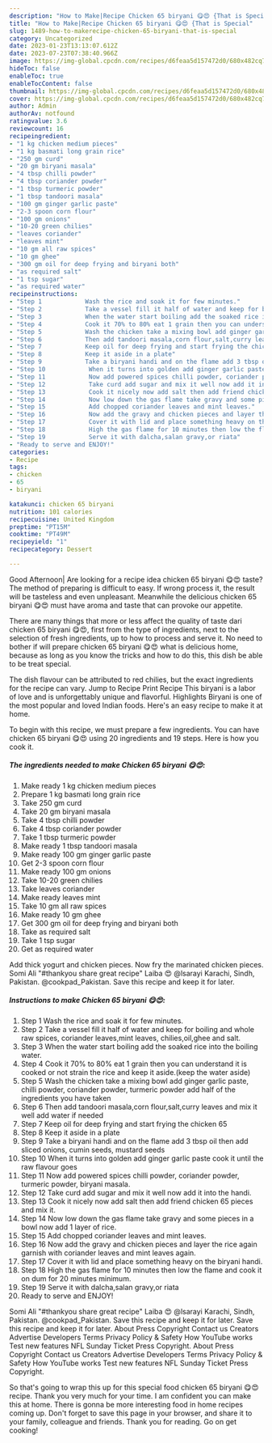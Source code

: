 ```yaml
---
description: "How to Make|Recipe Chicken 65 biryani 😋😍 {That is Special"
title: "How to Make|Recipe Chicken 65 biryani 😋😍 {That is Special"
slug: 1489-how-to-makerecipe-chicken-65-biryani-that-is-special
category: Uncategorized
date: 2023-01-23T13:13:07.612Z
date: 2023-07-23T07:38:40.966Z
image: https://img-global.cpcdn.com/recipes/d6feaa5d157472d0/680x482cq70/chicken-65-biryani-recipe-main-photo.jpg
hideToc: false
enableToc: true
enableTocContent: false
thumbnail: https://img-global.cpcdn.com/recipes/d6feaa5d157472d0/680x482cq70/chicken-65-biryani-recipe-main-photo.jpg
cover: https://img-global.cpcdn.com/recipes/d6feaa5d157472d0/680x482cq70/chicken-65-biryani-recipe-main-photo.jpg
author: Admin
authorAv: notfound
ratingvalue: 3.6
reviewcount: 16
recipeingredient:
- "1 kg chicken medium pieces"
- "1 kg basmati long grain rice"
- "250 gm curd"
- "20 gm biryani masala"
- "4 tbsp chilli powder"
- "4 tbsp coriander powder"
- "1 tbsp turmeric powder"
- "1 tbsp tandoori masala"
- "100 gm ginger garlic paste"
- "2-3 spoon corn flour"
- "100 gm onions"
- "10-20 green chilies"
- "leaves coriander"
- "leaves mint"
- "10 gm all raw spices"
- "10 gm ghee"
- "300 gm oil for deep frying and biryani both"
- "as required salt"
- "1 tsp sugar"
- "as required water"
recipeinstructions:
- "Step 1            Wash the rice and soak it for few minutes."
- "Step 2            Take a vessel fill it half of water and keep for boiling and whole raw spices, coriander leaves,mint leaves, chilies,oil,ghee and salt."
- "Step 3            When the water start boiling add the soaked rice into the boiling water."
- "Step 4            Cook it 70% to 80% eat 1 grain then you can understand it is cooked or not strain the rice and keep it aside.(keep the water aside)"
- "Step 5            Wash the chicken take a mixing bowl add ginger garlic paste, chilli powder, coriander powder, turmeric powder add half of the ingredients you have taken"
- "Step 6            Then add tandoori masala,corn flour,salt,curry leaves and mix it well add water if needed"
- "Step 7            Keep oil for deep frying and start frying the chicken 65"
- "Step 8            Keep it aside in a plate"
- "Step 9            Take a biryani handi and on the flame add 3 tbsp oil then add sliced onions, cumin seeds, mustard seeds"
- "Step 10            When it turns into golden add ginger garlic paste cook it until the raw flavour goes"
- "Step 11            Now add powered spices chilli powder, coriander powder, turmeric powder, biryani masala."
- "Step 12            Take curd add sugar and mix it well now add it into the handi."
- "Step 13            Cook it nicely now add salt then add friend chicken 65 pieces and mix it."
- "Step 14            Now low down the gas flame take gravy and some pieces in a bowl now add 1 layer of rice."
- "Step 15            Add chopped coriander leaves and mint leaves."
- "Step 16            Now add the gravy and chicken pieces and layer the rice again garnish with coriander leaves and mint leaves again."
- "Step 17            Cover it with lid and place something heavy on the biryani handi."
- "Step 18            High the gas flame for 10 minutes then low the flame and cook it on dum for 20 minutes minimum."
- "Step 19            Serve it with dalcha,salan gravy,or riata"
- "Ready to serve and ENJOY!"
categories:
- Recipe
tags:
- chicken
- 65
- biryani

katakunci: chicken 65 biryani 
nutrition: 101 calories
recipecuisine: United Kingdom
preptime: "PT15M"
cooktime: "PT49M"
recipeyield: "1"
recipecategory: Dessert

---
```



Good Afternoon| Are looking for a recipe idea chicken 65 biryani 😋😍 taste? The method of preparing is difficult to easy. If wrong process it, the result will be tasteless and even unpleasant. Meanwhile the delicious chicken 65 biryani 😋😍 must have aroma and taste that can provoke our appetite.






There are many things that more or less affect the quality of taste dari chicken 65 biryani 😋😍, first from the type of ingredients, next to the selection of fresh ingredients, up to how to process and serve it. No need to bother if will prepare chicken 65 biryani 😋😍 what is delicious home, because as long as you know the tricks and how to do this, this dish be able to be treat special.


The dish flavour can be attributed to red chilies, but the exact ingredients for the recipe can vary. Jump to Recipe Print Recipe This biryani is a labor of love and is unforgettably unique and flavorful. Highlights Biryani is one of the most popular and loved Indian foods. Here&#39;s an easy recipe to make it at home.


To begin with this recipe, we must prepare a few ingredients. You can have chicken 65 biryani 😋😍 using 20 ingredients and 19 steps. Here is how you cook it.

<!--inarticleads1-->

##### The ingredients needed to make Chicken 65 biryani 😋😍:

1. Make ready 1 kg chicken medium pieces
1. Prepare 1 kg basmati long grain rice
1. Take 250 gm curd
1. Take 20 gm biryani masala
1. Take 4 tbsp chilli powder
1. Take 4 tbsp coriander powder
1. Take 1 tbsp turmeric powder
1. Make ready 1 tbsp tandoori masala
1. Make ready 100 gm ginger garlic paste
1. Get 2-3 spoon corn flour
1. Make ready 100 gm onions
1. Take 10-20 green chilies
1. Take leaves coriander
1. Make ready leaves mint
1. Take 10 gm all raw spices
1. Make ready 10 gm ghee
1. Get 300 gm oil for deep frying and biryani both
1. Take as required salt
1. Take 1 tsp sugar
1. Get as required water


Add thick yogurt and chicken pieces. Now fry the marinated chicken pieces. Somi Ali &#34;#thankyou share great recipe&#34; Laiba 😍 @lsarayi Karachi, Sindh, Pakistan. @cookpad_Pakistan. Save this recipe and keep it for later. 

<!--inarticleads2-->

##### Instructions to make Chicken 65 biryani 😋😍:

1. Step 1            Wash the rice and soak it for few minutes.
1. Step 2            Take a vessel fill it half of water and keep for boiling and whole raw spices, coriander leaves,mint leaves, chilies,oil,ghee and salt.
1. Step 3            When the water start boiling add the soaked rice into the boiling water.
1. Step 4            Cook it 70% to 80% eat 1 grain then you can understand it is cooked or not strain the rice and keep it aside.(keep the water aside)
1. Step 5            Wash the chicken take a mixing bowl add ginger garlic paste, chilli powder, coriander powder, turmeric powder add half of the ingredients you have taken
1. Step 6            Then add tandoori masala,corn flour,salt,curry leaves and mix it well add water if needed
1. Step 7            Keep oil for deep frying and start frying the chicken 65
1. Step 8            Keep it aside in a plate
1. Step 9            Take a biryani handi and on the flame add 3 tbsp oil then add sliced onions, cumin seeds, mustard seeds
1. Step 10            When it turns into golden add ginger garlic paste cook it until the raw flavour goes
1. Step 11            Now add powered spices chilli powder, coriander powder, turmeric powder, biryani masala.
1. Step 12            Take curd add sugar and mix it well now add it into the handi.
1. Step 13            Cook it nicely now add salt then add friend chicken 65 pieces and mix it.
1. Step 14            Now low down the gas flame take gravy and some pieces in a bowl now add 1 layer of rice.
1. Step 15            Add chopped coriander leaves and mint leaves.
1. Step 16            Now add the gravy and chicken pieces and layer the rice again garnish with coriander leaves and mint leaves again.
1. Step 17            Cover it with lid and place something heavy on the biryani handi.
1. Step 18            High the gas flame for 10 minutes then low the flame and cook it on dum for 20 minutes minimum.
1. Step 19            Serve it with dalcha,salan gravy,or riata
1. Ready to serve and ENJOY!

Somi Ali &#34;#thankyou share great recipe&#34; Laiba 😍 @lsarayi Karachi, Sindh, Pakistan. @cookpad_Pakistan. Save this recipe and keep it for later. Save this recipe and keep it for later. About Press Copyright Contact us Creators Advertise Developers Terms Privacy Policy &amp; Safety How YouTube works Test new features NFL Sunday Ticket Press Copyright. About Press Copyright Contact us Creators Advertise Developers Terms Privacy Policy &amp; Safety How YouTube works Test new features NFL Sunday Ticket Press Copyright. 

So that's going to wrap this up for this special food chicken 65 biryani 😋😍 recipe. Thank you very much for your time. I am confident you can make this at home. There is gonna be more interesting food in home recipes coming up. Don't forget to save this page in your browser, and share it to your family, colleague and friends. Thank you for reading. Go on get cooking!

